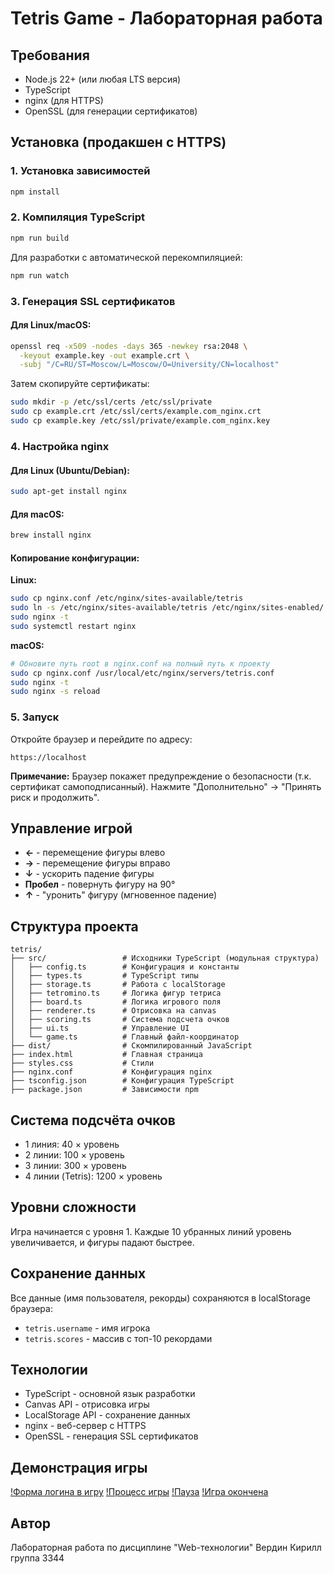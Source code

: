 # Tetris Game - Лабораторная работа

## Требования

- Node.js 22+ (или любая LTS версия)
- TypeScript
- nginx (для HTTPS)
- OpenSSL (для генерации сертификатов)

## Установка (продакшен с HTTPS)

### 1. Установка зависимостей

```bash
npm install
```

### 2. Компиляция TypeScript

```bash
npm run build
```

Для разработки с автоматической перекомпиляцией:

```bash
npm run watch
```

### 3. Генерация SSL сертификатов

#### Для Linux/macOS:

```bash
openssl req -x509 -nodes -days 365 -newkey rsa:2048 \
  -keyout example.key -out example.crt \
  -subj "/C=RU/ST=Moscow/L=Moscow/O=University/CN=localhost"
```

Затем скопируйте сертификаты:

```bash
sudo mkdir -p /etc/ssl/certs /etc/ssl/private
sudo cp example.crt /etc/ssl/certs/example.com_nginx.crt
sudo cp example.key /etc/ssl/private/example.com_nginx.key
```

### 4. Настройка nginx

#### Для Linux (Ubuntu/Debian):

```bash
sudo apt-get install nginx
```

#### Для macOS:

```bash
brew install nginx
```

#### Копирование конфигурации:

**Linux:**
```bash
sudo cp nginx.conf /etc/nginx/sites-available/tetris
sudo ln -s /etc/nginx/sites-available/tetris /etc/nginx/sites-enabled/
sudo nginx -t
sudo systemctl restart nginx
```

**macOS:**
```bash
# Обновите путь root в nginx.conf на полный путь к проекту
sudo cp nginx.conf /usr/local/etc/nginx/servers/tetris.conf
sudo nginx -t
sudo nginx -s reload
```

### 5. Запуск

Откройте браузер и перейдите по адресу:

```
https://localhost
```

**Примечание:** Браузер покажет предупреждение о безопасности (т.к. сертификат самоподписанный). Нажмите "Дополнительно" → "Принять риск и продолжить".

## Управление игрой

- **←** - перемещение фигуры влево
- **→** - перемещение фигуры вправо
- **↓** - ускорить падение фигуры
- **Пробел** - повернуть фигуру на 90°
- **↑** - "уронить" фигуру (мгновенное падение)

## Структура проекта

```
tetris/
├── src/                 # Исходники TypeScript (модульная структура)
│   ├── config.ts        # Конфигурация и константы
│   ├── types.ts         # TypeScript типы
│   ├── storage.ts       # Работа с localStorage
│   ├── tetromino.ts     # Логика фигур тетриса
│   ├── board.ts         # Логика игрового поля
│   ├── renderer.ts      # Отрисовка на canvas
│   ├── scoring.ts       # Система подсчета очков
│   ├── ui.ts            # Управление UI
│   └── game.ts          # Главный файл-координатор
├── dist/                # Скомпилированный JavaScript
├── index.html           # Главная страница
├── styles.css           # Стили
├── nginx.conf           # Конфигурация nginx
├── tsconfig.json        # Конфигурация TypeScript
├── package.json         # Зависимости npm
```

## Система подсчёта очков

- 1 линия: 40 × уровень
- 2 линии: 100 × уровень
- 3 линии: 300 × уровень
- 4 линии (Tetris): 1200 × уровень

## Уровни сложности

Игра начинается с уровня 1. Каждые 10 убранных линий уровень увеличивается, и фигуры падают быстрее.

## Сохранение данных

Все данные (имя пользователя, рекорды) сохраняются в localStorage браузера:
- `tetris.username` - имя игрока
- `tetris.scores` - массив с топ-10 рекордами

## Технологии

- TypeScript - основной язык разработки
- Canvas API - отрисовка игры
- LocalStorage API - сохранение данных
- nginx - веб-сервер с HTTPS
- OpenSSL - генерация SSL сертификатов

## Демонстрация игры

[!Форма логина в игру](https://github.com/VerdinKirill/tetris/raw/main/examples/loginForm.png)
[!Процесс игры](https://github.com/VerdinKirill/tetris/raw/main/examples/game.png)
[!Пауза](https://github.com/VerdinKirill/tetris/raw/main/examples/pause.png)
[!Игра окончена](https://github.com/VerdinKirill/tetris/raw/main/examples/gameover.png)

## Автор

Лабораторная работа по дисциплине "Web-технологии"
Вердин Кирилл группа 3344


